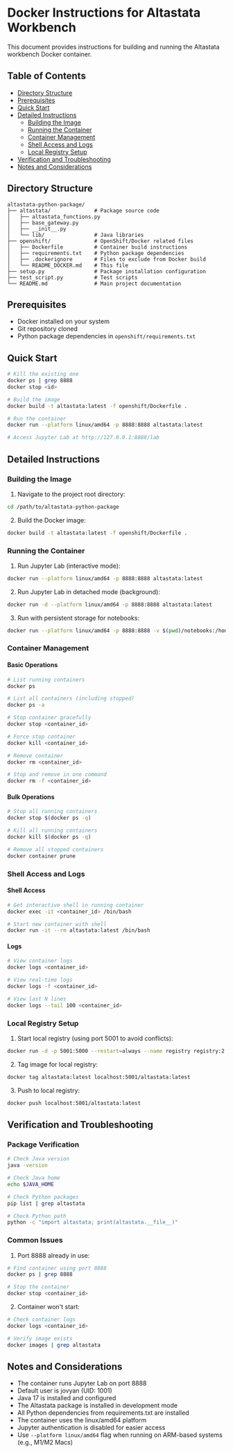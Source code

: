 # Docker Instructions for Altastata Workbench

This document provides instructions for building and running the Altastata workbench Docker container.

## Table of Contents
- [Directory Structure](#directory-structure)
- [Prerequisites](#prerequisites)
- [Quick Start](#quick-start)
- [Detailed Instructions](#detailed-instructions)
  - [Building the Image](#building-the-image)
  - [Running the Container](#running-the-container)
  - [Container Management](#container-management)
  - [Shell Access and Logs](#shell-access-and-logs)
  - [Local Registry Setup](#local-registry-setup)
- [Verification and Troubleshooting](#verification-and-troubleshooting)
- [Notes and Considerations](#notes-and-considerations)

## Directory Structure

```
altastata-python-package/
├── altastata/              # Package source code
│   ├── altastata_functions.py
│   ├── base_gateway.py
│   ├── __init__.py
│   └── lib/                # Java libraries
├── openshift/              # OpenShift/Docker related files
│   ├── Dockerfile          # Container build instructions
│   ├── requirements.txt    # Python package dependencies
│   ├── .dockerignore       # Files to exclude from Docker build
│   └── README_DOCKER.md    # This file
├── setup.py                # Package installation configuration
├── test_script.py          # Test scripts
└── README.md               # Main project documentation
```

## Prerequisites

- Docker installed on your system
- Git repository cloned
- Python package dependencies in `openshift/requirements.txt`

## Quick Start

```bash
# Kill the existing one
docker ps | grep 8888
docker stop <id>

# Build the image
docker build -t altastata:latest -f openshift/Dockerfile .

# Run the container
docker run --platform linux/amd64 -p 8888:8888 altastata:latest

# Access Jupyter Lab at http://127.0.0.1:8888/lab
```

## Detailed Instructions

### Building the Image

1. Navigate to the project root directory:
```bash
cd /path/to/altastata-python-package
```

2. Build the Docker image:
```bash
docker build -t altastata:latest -f openshift/Dockerfile .
```

### Running the Container

1. Run Jupyter Lab (interactive mode):
```bash
docker run --platform linux/amd64 -p 8888:8888 altastata:latest
```

2. Run Jupyter Lab in detached mode (background):
```bash
docker run -d --platform linux/amd64 -p 8888:8888 altastata:latest
```

3. Run with persistent storage for notebooks:
```bash
docker run --platform linux/amd64 -p 8888:8888 -v $(pwd)/notebooks:/home/jovyan/notebooks altastata:latest
```

### Container Management

#### Basic Operations
```bash
# List running containers
docker ps

# List all containers (including stopped)
docker ps -a

# Stop container gracefully
docker stop <container_id>

# Force stop container
docker kill <container_id>

# Remove container
docker rm <container_id>

# Stop and remove in one command
docker rm -f <container_id>
```

#### Bulk Operations
```bash
# Stop all running containers
docker stop $(docker ps -q)

# Kill all running containers
docker kill $(docker ps -q)

# Remove all stopped containers
docker container prune
```

### Shell Access and Logs

#### Shell Access
```bash
# Get interactive shell in running container
docker exec -it <container_id> /bin/bash

# Start new container with shell
docker run -it --rm altastata:latest /bin/bash
```

#### Logs
```bash
# View container logs
docker logs <container_id>

# View real-time logs
docker logs -f <container_id>

# View last N lines
docker logs --tail 100 <container_id>
```

### Local Registry Setup

1. Start local registry (using port 5001 to avoid conflicts):
```bash
docker run -d -p 5001:5000 --restart=always --name registry registry:2
```

2. Tag image for local registry:
```bash
docker tag altastata:latest localhost:5001/altastata:latest
```

3. Push to local registry:
```bash
docker push localhost:5001/altastata:latest
```

## Verification and Troubleshooting

### Package Verification
```bash
# Check Java version
java -version

# Check Java home
echo $JAVA_HOME

# Check Python packages
pip list | grep altastata

# Check Python path
python -c "import altastata; print(altastata.__file__)"
```

### Common Issues
1. Port 8888 already in use:
```bash
# Find container using port 8888
docker ps | grep 8888

# Stop the container
docker stop <container_id>
```

2. Container won't start:
```bash
# Check container logs
docker logs <container_id>

# Verify image exists
docker images | grep altastata
```

## Notes and Considerations

- The container runs Jupyter Lab on port 8888
- Default user is jovyan (UID: 1001)
- Java 17 is installed and configured
- The Altastata package is installed in development mode
- All Python dependencies from requirements.txt are installed
- The container uses the linux/amd64 platform
- Jupyter authentication is disabled for easier access
- Use `--platform linux/amd64` flag when running on ARM-based systems (e.g., M1/M2 Macs) 